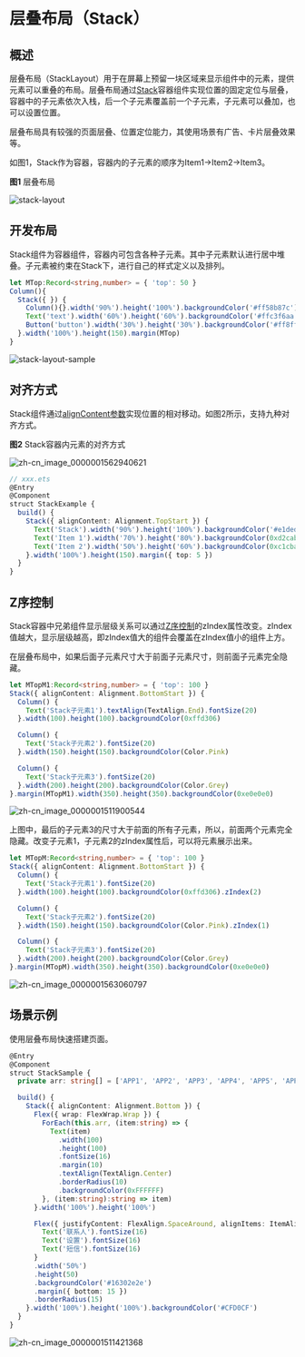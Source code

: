 # 层叠布局（Stack）


## 概述

层叠布局（StackLayout）用于在屏幕上预留一块区域来显示组件中的元素，提供元素可以重叠的布局。层叠布局通过[Stack](../reference/arkui-ts/ts-container-stack.md)容器组件实现位置的固定定位与层叠，容器中的子元素依次入栈，后一个子元素覆盖前一个子元素，子元素可以叠加，也可以设置位置。

层叠布局具有较强的页面层叠、位置定位能力，其使用场景有广告、卡片层叠效果等。

如图1，Stack作为容器，容器内的子元素的顺序为Item1-&gt;Item2-&gt;Item3。


  **图1** 层叠布局  

![stack-layout](figures/stack-layout.png)


## 开发布局

Stack组件为容器组件，容器内可包含各种子元素。其中子元素默认进行居中堆叠。子元素被约束在Stack下，进行自己的样式定义以及排列。



```ts
let MTop:Record<string,number> = { 'top': 50 }
Column(){
  Stack({ }) {
    Column(){}.width('90%').height('100%').backgroundColor('#ff58b87c')
    Text('text').width('60%').height('60%').backgroundColor('#ffc3f6aa')
    Button('button').width('30%').height('30%').backgroundColor('#ff8ff3eb').fontColor('#000')
  }.width('100%').height(150).margin(MTop)
}
```


![stack-layout-sample](figures/stack-layout-sample.png)


## 对齐方式

Stack组件通过[alignContent参数](../reference/arkui-ts/ts-appendix-enums.md#alignment)实现位置的相对移动。如图2所示，支持九种对齐方式。

  **图2** Stack容器内元素的对齐方式  

![zh-cn_image_0000001562940621](figures/zh-cn_image_0000001562940621.png)

```ts
// xxx.ets
@Entry
@Component
struct StackExample {
  build() {
    Stack({ alignContent: Alignment.TopStart }) {
      Text('Stack').width('90%').height('100%').backgroundColor('#e1dede').align(Alignment.BottomEnd)
      Text('Item 1').width('70%').height('80%').backgroundColor(0xd2cab3).align(Alignment.BottomEnd)
      Text('Item 2').width('50%').height('60%').backgroundColor(0xc1cbac).align(Alignment.BottomEnd)
    }.width('100%').height(150).margin({ top: 5 })
  }
}
```

## Z序控制

Stack容器中兄弟组件显示层级关系可以通过[Z序控制](../reference/arkui-ts/ts-universal-attributes-z-order.md)的zIndex属性改变。zIndex值越大，显示层级越高，即zIndex值大的组件会覆盖在zIndex值小的组件上方。

  在层叠布局中，如果后面子元素尺寸大于前面子元素尺寸，则前面子元素完全隐藏。

```ts
let MTopM1:Record<string,number> = { 'top': 100 }
Stack({ alignContent: Alignment.BottomStart }) {
  Column() {
    Text('Stack子元素1').textAlign(TextAlign.End).fontSize(20)
  }.width(100).height(100).backgroundColor(0xffd306)

  Column() {
    Text('Stack子元素2').fontSize(20)
  }.width(150).height(150).backgroundColor(Color.Pink)

  Column() {
    Text('Stack子元素3').fontSize(20)
  }.width(200).height(200).backgroundColor(Color.Grey)
}.margin(MTopM1).width(350).height(350).backgroundColor(0xe0e0e0)
```

![zh-cn_image_0000001511900544](figures/zh-cn_image_0000001511900544.png)

上图中，最后的子元素3的尺寸大于前面的所有子元素，所以，前面两个元素完全隐藏。改变子元素1，子元素2的zIndex属性后，可以将元素展示出来。


```ts
let MTopM:Record<string,number> = { 'top': 100 }
Stack({ alignContent: Alignment.BottomStart }) {
  Column() {
    Text('Stack子元素1').fontSize(20)
  }.width(100).height(100).backgroundColor(0xffd306).zIndex(2)

  Column() {
    Text('Stack子元素2').fontSize(20)
  }.width(150).height(150).backgroundColor(Color.Pink).zIndex(1)

  Column() {
    Text('Stack子元素3').fontSize(20)
  }.width(200).height(200).backgroundColor(Color.Grey)
}.margin(MTopM).width(350).height(350).backgroundColor(0xe0e0e0)
```

![zh-cn_image_0000001563060797](figures/zh-cn_image_0000001563060797.png)


## 场景示例

使用层叠布局快速搭建页面。


```ts
@Entry
@Component
struct StackSample {
  private arr: string[] = ['APP1', 'APP2', 'APP3', 'APP4', 'APP5', 'APP6', 'APP7', 'APP8'];

  build() {
    Stack({ alignContent: Alignment.Bottom }) {
      Flex({ wrap: FlexWrap.Wrap }) {
        ForEach(this.arr, (item:string) => {
          Text(item)
            .width(100)
            .height(100)
            .fontSize(16)
            .margin(10)
            .textAlign(TextAlign.Center)
            .borderRadius(10)
            .backgroundColor(0xFFFFFF)
        }, (item:string):string => item)
      }.width('100%').height('100%')

      Flex({ justifyContent: FlexAlign.SpaceAround, alignItems: ItemAlign.Center }) {
        Text('联系人').fontSize(16)
        Text('设置').fontSize(16)
        Text('短信').fontSize(16)
      }
      .width('50%')
      .height(50)
      .backgroundColor('#16302e2e')
      .margin({ bottom: 15 })
      .borderRadius(15)
    }.width('100%').height('100%').backgroundColor('#CFD0CF')
  }
}
```


![zh-cn_image_0000001511421368](figures/zh-cn_image_0000001511421368.png)
